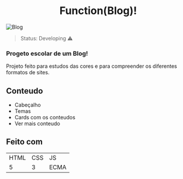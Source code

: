 
<h1 align="center">Function(Blog)!</h1>

![Blog](https://user-images.githubusercontent.com/116754904/223512189-bcc0c37a-5b93-4e78-b27b-2d6ba1110c1f.png)

>Status: Developing ⚠️

### Progeto escolar de um Blog!

Projeto feito para estudos das cores e para compreender os diferentes formatos de sites.

## Conteudo

+ Cabeçalho
+ Temas
+ Cards com os conteudos
+ Ver mais conteudo

## Feito com

<table>
  <tr>
    <td>HTML</td>
     <td>CSS</td>
      <td>JS</td>
   </tr>
  <tr>
   <td>5</td>
    <td>3</td>
    <td>ECMA</td>
   </tr>
 </table> 
 

